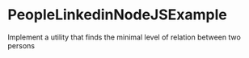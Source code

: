 # PeopleLinkedinNodeJSExample
Implement a utility that finds the minimal level of relation between two persons
